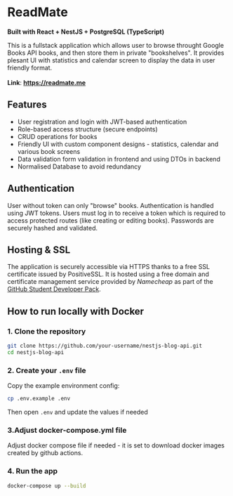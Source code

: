 # ReadMate

**Built with React + NestJS + PostgreSQL (TypeScript)**

This is a fullstack application which allows user to browse throught Google Books API books, and then store them in private "bookshelves". It provides plesant UI with statistics and calendar screen to display the data in user friendly format.
<br><br> **Link**: **https://readmate.me**


## Features

- User registration and login with JWT-based authentication  
- Role-based access structure (secure endpoints)  
- CRUD operations for books
- Friendly UI with custom component designs - statistics, calendar and various book screens
- Data validation form validation in frontend and using DTOs in backend
- Normalised Database to avoid redundancy

## Authentication

User without token can only "browse" books.
Authentication is handled using JWT tokens. Users must log in to receive a token which is required to access protected routes (like creating or editing books). Passwords are securely hashed and validated.

## Hosting & SSL
The application is securely accessible via HTTPS thanks to a free SSL certificate issued by PositiveSSL.
It is hosted using a free domain and certificate management service provided by *Namecheap* as part of the [GitHub Student Developer Pack](https://education.github.com/pack).

## How to run locally with Docker


### 1. Clone the repository

```bash
git clone https://github.com/your-username/nestjs-blog-api.git
cd nestjs-blog-api
```

### 2. Create your `.env` file

Copy the example environment config:

```bash
cp .env.example .env
```

Then open `.env` and update the values if needed

### 3.Adjust docker-compose.yml file

Adjust docker compose file if needed - it is set to download docker images created by github actions.


### 4. Run the app

```bash
docker-compose up --build
```


